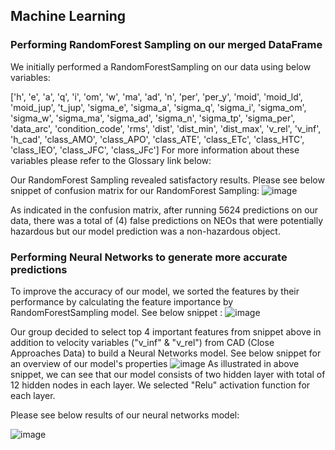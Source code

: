 ## Machine Learning 

### Performing RandomForest Sampling on our merged DataFrame

We initially performed a RandomForestSampling on our data using below variables:

['h', 'e', 'a', 'q', 'i', 'om', 'w', 'ma', 'ad', 'n', 'per', 'per_y', 'moid', 'moid_ld', 'moid_jup', 't_jup', 'sigma_e', 'sigma_a', 'sigma_q', 'sigma_i', 'sigma_om', 'sigma_w', 'sigma_ma', 'sigma_ad', 'sigma_n', 'sigma_tp', 'sigma_per', 'data_arc', 'condition_code', 'rms', 'dist', 'dist_min', 'dist_max', 'v_rel', 'v_inf', 'h_cad', 'class_AMO', 'class_APO', 'class_ATE', 'class_ETc', 'class_HTC', 'class_IEO', 'class_JFC', 'class_JFc']
For more information about these variables please refer to the Glossary link below:

Our RandomForest Sampling revealed satisfactory results. Please see below snippet of confusion matrix for our RandomForest Sampling:
![image](https://user-images.githubusercontent.com/86033316/150716443-27608e59-62fb-429c-b83d-eb0fb58599a3.png)

As indicated in the confusion matrix, after running 5624 predictions on our data, there was a total of (4) false predictions on NEOs that were potentially hazardous but our model prediction was a non-hazardous object.

### Performing Neural Networks to generate more accurate predictions
To improve the accuracy of our model, we sorted the features by their performance by calculating the feature importance by RandomForestSampling model. See below snippet :
![image](https://user-images.githubusercontent.com/86033316/150715204-f1ab0561-dfea-47a3-9253-dc13ad05dd45.png)

Our group decided to select top 4 important features from snippet above in addition to velocity variables ("v_inf" & "v_rel") from CAD (Close Approaches Data) to build a Neural Networks model.
See below snippet for an overview of our model's properties
![image](https://user-images.githubusercontent.com/86033316/150722947-38bd4e79-506e-458b-bee6-34c84a323f22.png)
As illustrated in above snippet, we can see that our model consists of two hidden layer with total of 12 hidden nodes in each layer. We selected "Relu" activation function for each layer.

Please see below results of our neural networks model:

![image](https://user-images.githubusercontent.com/86033316/150722903-697dd8b1-73a2-4603-beb6-2e1ddeee140f.png)

